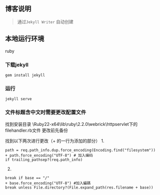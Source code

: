 ## 博客说明

> 通过`Jekyll Writer` 自动创建

## 本地运行环境

ruby

### 下载jekyll

	gem install jekyll

### 运行

	jekyll serve

### 文件标题含中文时需要更改配置文件

找到安装目录 \Ruby22-x64\lib\ruby\2.2.0\webrick\httpservlet下的filehandler.rb文件
更改前先备份

找到以下两次进行更改（+ 的一行为添加的部分）
1.


    path = req.path_info.dup.force_encoding(Encoding.find("filesystem"))
    + path.force_encoding("UTF-8") # 加入编码
    if trailing_pathsep?(req.path_info)
        
2.


    break if base == "/"
    + base.force_encoding("UTF-8") #加入編碼
    break unless File.directory?(File.expand_path(res.filename + base))
   	